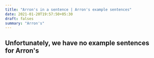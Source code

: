 ```yaml
---
title: "Arron's in a sentence | Arron's example sentences"
date: 2021-01-20T19:57:50+05:30
draft: falses
summary: "Arron's"
---
```

## Unfortunately, we have no example sentences for Arron's                 
